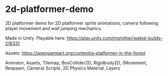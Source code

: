 # 2d-platformer-demo

2D platformer demo for 2D platformer sprite animations, camera following player movement and wall jumping mechanics.

Made in Unity. Playable here: https://play.unity.com/mg/other/webgl-builds-216331

Assets: https://opengameart.org/content/a-platformer-in-the-forest

Animator, Assets, Tilemap, BoxCollider2D, Rigidbody2D, (Movement, Respawn, Camera) Scripts, 2D Physics Material, Layers
